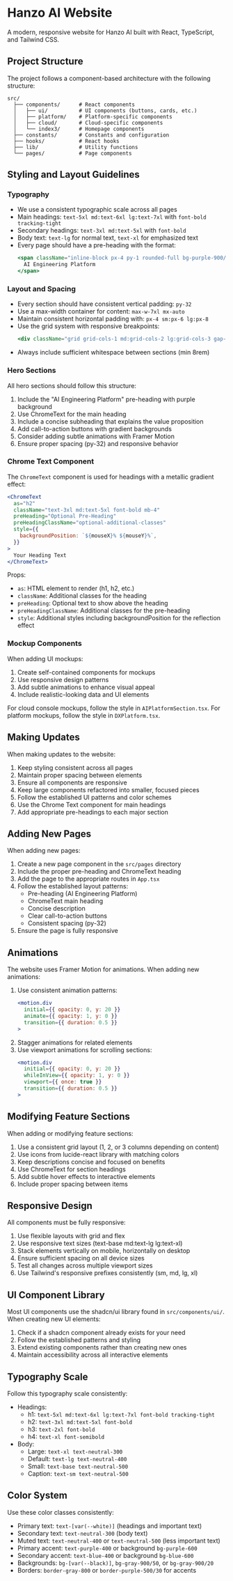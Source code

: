 
# Hanzo AI Website

A modern, responsive website for Hanzo AI built with React, TypeScript, and Tailwind CSS.

## Project Structure

The project follows a component-based architecture with the following structure:

```
src/
  ├── components/      # React components
  │   ├── ui/          # UI components (buttons, cards, etc.)
  │   ├── platform/    # Platform-specific components
  │   ├── cloud/       # Cloud-specific components
  │   └── index3/      # Homepage components
  ├── constants/       # Constants and configuration
  ├── hooks/           # React hooks
  ├── lib/             # Utility functions
  └── pages/           # Page components
```

## Styling and Layout Guidelines

### Typography

- We use a consistent typographic scale across all pages
- Main headings: `text-5xl md:text-6xl lg:text-7xl` with `font-bold tracking-tight`
- Secondary headings: `text-3xl md:text-5xl` with `font-bold`
- Body text: `text-lg` for normal text, `text-xl` for emphasized text
- Every page should have a pre-heading with the format:
  ```jsx
  <span className="inline-block px-4 py-1 rounded-full bg-purple-900/30 border border-purple-500/30 text-purple-300 text-sm font-medium">
    AI Engineering Platform
  </span>
  ```

### Layout and Spacing

- Every section should have consistent vertical padding: `py-32`
- Use a max-width container for content: `max-w-7xl mx-auto`
- Maintain consistent horizontal padding with: `px-4 sm:px-6 lg:px-8`
- Use the grid system with responsive breakpoints:
  ```jsx
  <div className="grid grid-cols-1 md:grid-cols-2 lg:grid-cols-3 gap-8">
  ```
- Always include sufficient whitespace between sections (min 8rem)

### Hero Sections

All hero sections should follow this structure:
1. Include the "AI Engineering Platform" pre-heading with purple background
2. Use ChromeText for the main heading
3. Include a concise subheading that explains the value proposition
4. Add call-to-action buttons with gradient backgrounds
5. Consider adding subtle animations with Framer Motion
6. Ensure proper spacing (py-32) and responsive behavior

### Chrome Text Component

The `ChromeText` component is used for headings with a metallic gradient effect:

```jsx
<ChromeText 
  as="h2" 
  className="text-3xl md:text-5xl font-bold mb-4"
  preHeading="Optional Pre-Heading"
  preHeadingClassName="optional-additional-classes"
  style={{
    backgroundPosition: `${mouseX}% ${mouseY}%`,
  }}
>
  Your Heading Text
</ChromeText>
```

Props:
- `as`: HTML element to render (h1, h2, etc.)
- `className`: Additional classes for the heading
- `preHeading`: Optional text to show above the heading
- `preHeadingClassName`: Additional classes for the pre-heading
- `style`: Additional styles including backgroundPosition for the reflection effect

### Mockup Components

When adding UI mockups:

1. Create self-contained components for mockups
2. Use responsive design patterns
3. Add subtle animations to enhance visual appeal
4. Include realistic-looking data and UI elements

For cloud console mockups, follow the style in `AIPlatformSection.tsx`.
For platform mockups, follow the style in `DXPlatform.tsx`.

## Making Updates

When making updates to the website:

1. Keep styling consistent across all pages
2. Maintain proper spacing between elements
3. Ensure all components are responsive
4. Keep large components refactored into smaller, focused pieces
5. Follow the established UI patterns and color schemes
6. Use the Chrome Text component for main headings
7. Add appropriate pre-headings to each major section

## Adding New Pages

When adding new pages:

1. Create a new page component in the `src/pages` directory
2. Include the proper pre-heading and ChromeText heading
3. Add the page to the appropriate routes in `App.tsx`
4. Follow the established layout patterns:
   - Pre-heading (AI Engineering Platform)
   - ChromeText main heading
   - Concise description
   - Clear call-to-action buttons
   - Consistent spacing (py-32)
5. Ensure the page is fully responsive

## Animations

The website uses Framer Motion for animations. When adding new animations:

1. Use consistent animation patterns:
   ```jsx
   <motion.div
     initial={{ opacity: 0, y: 20 }}
     animate={{ opacity: 1, y: 0 }}
     transition={{ duration: 0.5 }}
   >
   ```
2. Stagger animations for related elements
3. Use viewport animations for scrolling sections:
   ```jsx
   <motion.div
     initial={{ opacity: 0, y: 20 }}
     whileInView={{ opacity: 1, y: 0 }}
     viewport={{ once: true }}
     transition={{ duration: 0.5 }}
   >
   ```

## Modifying Feature Sections

When adding or modifying feature sections:
1. Use a consistent grid layout (1, 2, or 3 columns depending on content)
2. Use icons from lucide-react library with matching colors
3. Keep descriptions concise and focused on benefits
4. Use ChromeText for section headings
5. Add subtle hover effects to interactive elements
6. Include proper spacing between items

## Responsive Design

All components must be fully responsive:
1. Use flexible layouts with grid and flex
2. Use responsive text sizes (text-base md:text-lg lg:text-xl)
3. Stack elements vertically on mobile, horizontally on desktop
4. Ensure sufficient spacing on all device sizes
5. Test all changes across multiple viewport sizes
6. Use Tailwind's responsive prefixes consistently (sm, md, lg, xl)

## UI Component Library

Most UI components use the shadcn/ui library found in `src/components/ui/`. When creating new UI elements:
1. Check if a shadcn component already exists for your need
2. Follow the established patterns and styling
3. Extend existing components rather than creating new ones
4. Maintain accessibility across all interactive elements

## Typography Scale

Follow this typography scale consistently:
- Headings:
  - h1: `text-5xl md:text-6xl lg:text-7xl font-bold tracking-tight`
  - h2: `text-3xl md:text-5xl font-bold`
  - h3: `text-2xl font-bold`
  - h4: `text-xl font-semibold`
- Body:
  - Large: `text-xl text-neutral-300`
  - Default: `text-lg text-neutral-400`
  - Small: `text-base text-neutral-500`
  - Caption: `text-sm text-neutral-500`

## Color System

Use these color classes consistently:
- Primary text: `text-[var(--white)]` (headings and important text)
- Secondary text: `text-neutral-300` (body text)
- Muted text: `text-neutral-400` or `text-neutral-500` (less important text)
- Primary accent: `text-purple-400` or background `bg-purple-600`
- Secondary accent: `text-blue-400` or background `bg-blue-600`
- Backgrounds: `bg-[var(--black)]`, `bg-gray-900/50`, or `bg-gray-900/20`
- Borders: `border-gray-800` or `border-purple-500/30` for accents
